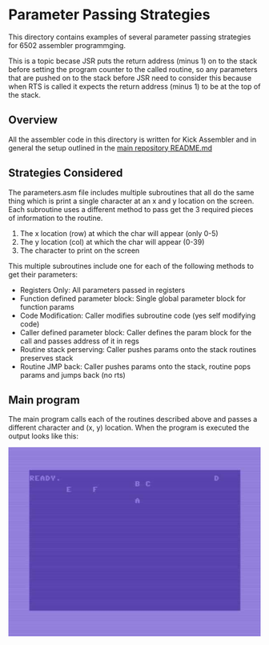 # Parameter Passing Strategies
This directory contains examples of several parameter passing strategies for 6502 assembler programmging.  

This is a topic becase JSR puts the return address (minus 1) on to the stack before setting the program counter to the called routine, so any parameters that are pushed on to the stack before JSR need to consider this because when RTS is called it expects the return address (minus 1) to be at the top of the stack.

## Overview
All the assembler code in this directory is written for Kick Assembler and in general the setup outlined in the [main repository README.md](../README.md)

## Strategies Considered
The parameters.asm file includes multiple subroutines that all do the same thing which is print a single character at an x and y location on the screen.  Each subroutine uses a different method to pass get the 3 required pieces of information to the routine.
1. The x location (row) at which the char will appear (only 0-5)
2. The y location (col) at which the char will appear (0-39) 
3. The character to print on the screen

This multiple subroutines include one for each of the following methods to get their parameters:
- Registers Only:                   All parameters passed in registers
- Function defined parameter block: Single global parameter block for function params
- Code Modification:                Caller modifies subroutine code (yes self modifying code)
- Caller defined parameter block:   Caller defines the param block for the call and passes address of it in regs
- Routine stack perserving:         Caller pushes params onto the stack routines preserves stack
- Routine JMP back:                 Caller pushes params onto the stack, routine pops params and jumps back (no rts)

## Main program
The main program calls each of the routines described above and passes a different character and (x, y) location.  When the program is executed the output looks like this:

![parameters screen output](images/parameters_screen.jpg)

